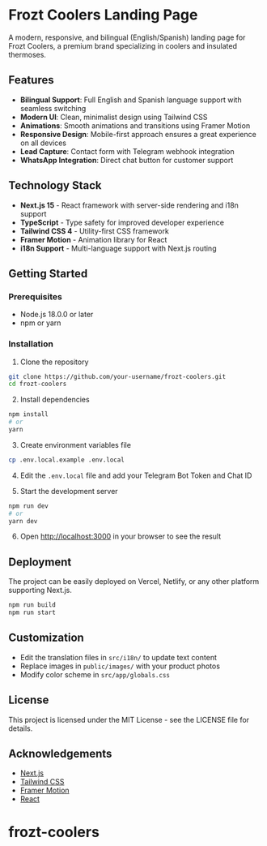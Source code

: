 # Frozt Coolers Landing Page

A modern, responsive, and bilingual (English/Spanish) landing page for Frozt Coolers, a premium brand specializing in coolers and insulated thermoses.

## Features

- **Bilingual Support**: Full English and Spanish language support with seamless switching
- **Modern UI**: Clean, minimalist design using Tailwind CSS
- **Animations**: Smooth animations and transitions using Framer Motion
- **Responsive Design**: Mobile-first approach ensures a great experience on all devices
- **Lead Capture**: Contact form with Telegram webhook integration
- **WhatsApp Integration**: Direct chat button for customer support

## Technology Stack

- **Next.js 15** - React framework with server-side rendering and i18n support
- **TypeScript** - Type safety for improved developer experience
- **Tailwind CSS 4** - Utility-first CSS framework
- **Framer Motion** - Animation library for React
- **i18n Support** - Multi-language support with Next.js routing

## Getting Started

### Prerequisites

- Node.js 18.0.0 or later
- npm or yarn

### Installation

1. Clone the repository
```bash
git clone https://github.com/your-username/frozt-coolers.git
cd frozt-coolers
```

2. Install dependencies
```bash
npm install
# or
yarn
```

3. Create environment variables file
```bash
cp .env.local.example .env.local
```

4. Edit the `.env.local` file and add your Telegram Bot Token and Chat ID

5. Start the development server
```bash
npm run dev
# or
yarn dev
```

6. Open [http://localhost:3000](http://localhost:3000) in your browser to see the result

## Deployment

The project can be easily deployed on Vercel, Netlify, or any other platform supporting Next.js.

```bash
npm run build
npm run start
```

## Customization

- Edit the translation files in `src/i18n/` to update text content
- Replace images in `public/images/` with your product photos
- Modify color scheme in `src/app/globals.css`

## License

This project is licensed under the MIT License - see the LICENSE file for details.

## Acknowledgements

- [Next.js](https://nextjs.org/)
- [Tailwind CSS](https://tailwindcss.com/)
- [Framer Motion](https://www.framer.com/motion/)
- [React](https://reactjs.org/)
# frozt-coolers
